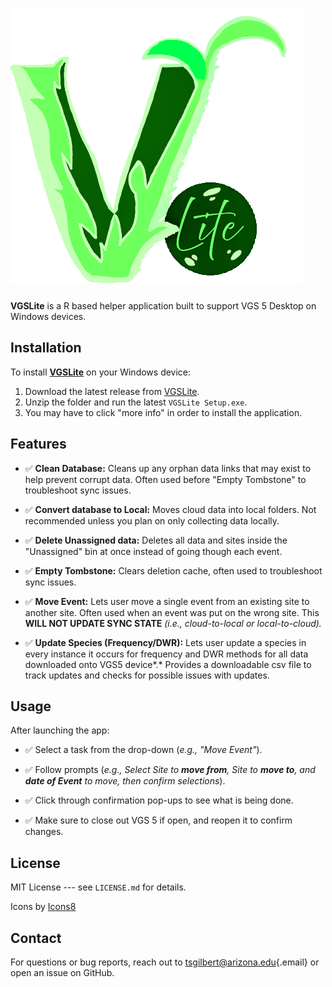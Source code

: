 # ![VGSLite](www/assets/VGSLite2.png)

**VGSLite** is a R based helper application built to support VGS 5 Desktop on Windows devices.

## Installation

To install [**VGSLite**](https://github.com/tgilbert14/VGSLite) on your Windows device:

1.  Download the latest release from [VGSLite](https://github.com/tgilbert14/VGSLite/releases/tag/v2.0).
2.  Unzip the folder and run the latest `VGSLite Setup.exe`.
3.  You may have to click "more info" in order to install the application.

## Features

-   ✅ **Clean Database:** Cleans up any orphan data links that may exist to help prevent corrupt data. Often used before "Empty Tombstone" to troubleshoot sync issues.

-   ✅ **Convert database to Local:** Moves cloud data into local folders. Not recommended unless you plan on only collecting data locally.

-   ✅ **Delete Unassigned data:** Deletes all data and sites inside the "Unassigned" bin at once instead of going though each event.

-   ✅ **Empty Tombstone:** Clears deletion cache, often used to troubleshoot sync issues.

-   ✅ **Move Event:** Lets user move a single event from an existing site to another site. Often used when an event was put on the wrong site. This **WILL NOT UPDATE SYNC STATE** *(i.e., cloud-to-local or local-to-cloud).*

-   ✅ **Update Species (Frequency/DWR):** Lets user update a species in every instance it occurs for frequency and DWR methods for all data downloaded onto VGS5 device*.* Provides a downloadable csv file to track updates and checks for possible issues with updates.

## Usage

After launching the app:

-   ✅ Select a task from the drop-down (*e.g., "Move Event"*).

-   ✅ Follow prompts (*e.g., Select Site to **move from**, Site to **move to**, and **date of Event** to move, then confirm selections*).

-   ✅ Click through confirmation pop-ups to see what is being done.

-   ✅ Make sure to close out VGS 5 if open, and reopen it to confirm changes.

## License

MIT License --- see `LICENSE.md` for details.

Icons by [Icons8](https://icons8.com/)

## Contact

For questions or bug reports, reach out to [tsgilbert\@arizona.edu](mailto:tsgilbert@arizona.edu){.email} or open an issue on GitHub.

